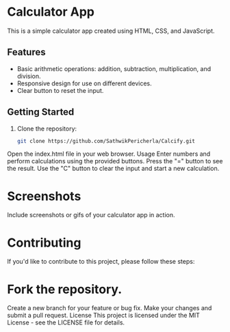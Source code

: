 # Calculator App

This is a simple calculator app created using HTML, CSS, and JavaScript.

## Features

- Basic arithmetic operations: addition, subtraction, multiplication, and division.
- Responsive design for use on different devices.
- Clear button to reset the input.

## Getting Started

1. Clone the repository:

   ```bash
   git clone https://github.com/SathwikPericherla/Calcify.git
Open the index.html file in your web browser.
Usage
Enter numbers and perform calculations using the provided buttons.
Press the "=" button to see the result.
Use the "C" button to clear the input and start a new calculation.

# Screenshots
Include screenshots or gifs of your calculator app in action.


# Contributing
If you'd like to contribute to this project, please follow these steps:

# Fork the repository.
Create a new branch for your feature or bug fix.
Make your changes and submit a pull request.
License
This project is licensed under the MIT License - see the LICENSE file for details.




